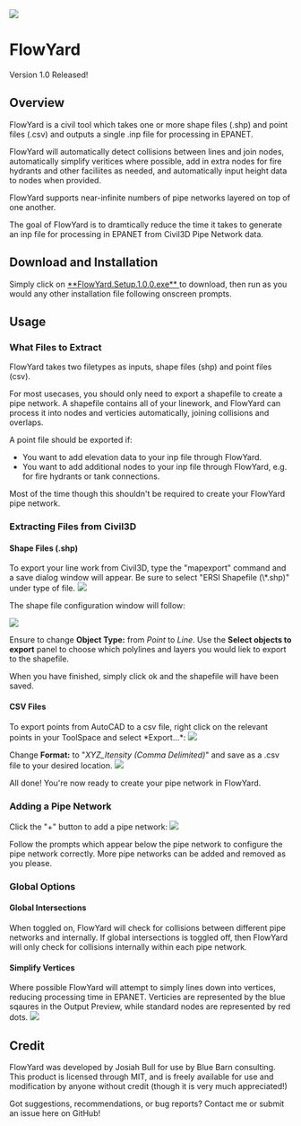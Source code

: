 <img src="https://i.imgur.com/OYtRWz3.png">

<h1>FlowYard</h1>
Version 1.0 Released!
<h2>Overview</h2>
FlowYard is a civil tool which takes one or more shape files (.shp) and point files (.csv) and outputs a single .inp file for processing in EPANET.

FlowYard will automatically detect collisions between lines and join nodes, automatically simplify veritices where possible, add in extra nodes for fire hydrants and other faciliites as needed, and automatically input height data to nodes when provided.

FlowYard supports near-infinite numbers of pipe networks layered on top of one another.

The goal of FlowYard is to dramtically reduce the time it takes to generate an inp file for processing in EPANET from Civil3D Pipe Network data.

<h2>Download and Installation</h2>
Simply click on <a href="https://github.com/badtoro2/FlowYard/releases/download/V1.0.0/FlowYard.Setup.1.0.0.exe"> **FlowYard.Setup.1.0.0.exe** </a> to download, then run as you would any other installation file following onscreen prompts.

<h2>Usage</h2>
<h3>What Files to Extract</h3>
FlowYard takes two filetypes as inputs, shape files (shp) and point files (csv). 

For most usecases, you should only need to export a shapefile to create a pipe network. A shapefile contains all of your linework, and FlowYard can process it into nodes and verticies automatically, joining collisions and overlaps.

A point file should be exported if:
<ul>
 <li>You want to add elevation data to your inp file through FlowYard.</li>
 <li>You want to add additional nodes to your inp file through FlowYard, e.g. for fire hydrants or tank connections.</li>
</ul>
Most of the time though this shouldn't be required to create your FlowYard pipe network.

<h3>Extracting Files from Civil3D</h3>
<h4>Shape Files (.shp)</h4>
To export your line work from Civil3D, type the "mapexport" command and a save dialog window will appear. Be sure to select "ERSI Shapefile (\*.shp)" under type of file.

<img src="https://i.imgur.com/Ev3I4XV.png">

The shape file configuration window will follow:

<img src="https://i.imgur.com/dZqAinu.png">

Ensure to change **Object Type:** from *Point* to *Line*. Use the **Select objects to export** panel to choose which polylines and layers you would liek to export to the shapefile.

When you have finished, simply click ok and the shapefile will have been saved.

<h4>CSV Files</h4>
To export points from AutoCAD to a csv file, right click on the relevant points in your ToolSpace and select *Export...*:
<img src="https://i.imgur.com/bYBjHod.png">

Change **Format:** to "*XYZ_Itensity (Comma Delimited)*" and save as a .csv file to your desired location.
<img src="https://i.imgur.com/r5p4Rr8.png">

All done! You're now ready to create your pipe network in FlowYard.

<h3>Adding a Pipe Network</h3>
Click the "+" button to add a pipe network:
<img src="https://i.imgur.com/cO6brg3.png">

Follow the prompts which appear below the pipe network to configure the pipe network correctly. More pipe networks can be added and removed as you please.


<h3>Global Options </h3>
<h4>Global Intersections</h4>
When toggled on, FlowYard will check for collisions between different pipe networks and internally. If global intersections is toggled off, then FlowYard will only check for collisions internally within each pipe network.
<h4>Simplify Vertices</h4>
Where possible FlowYard will attempt to simply lines down into vertices, reducing processing time in EPANET.
Verticies are represented by the blue sqaures in the Output Preview, while standard nodes are represented by red dots.
<img src="https://i.imgur.com/c4RwaRR.png">

<h2>Credit</h2>
FlowYard was developed by Josiah Bull for use by Blue Barn consulting. This product is licensed through MIT, and is freely available for use and modification by anyone without credit (though it is very much appreciated!)

Got suggestions, recommendations, or bug reports? Contact me or submit an issue here on GitHub!

